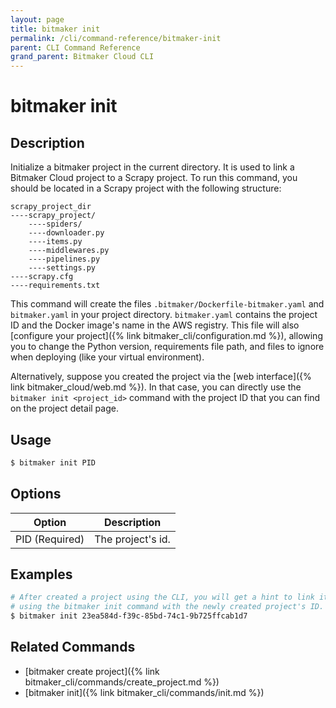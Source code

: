 ```yaml
---
layout: page
title: bitmaker init
permalink: /cli/command-reference/bitmaker-init
parent: CLI Command Reference
grand_parent: Bitmaker Cloud CLI
---
```


# bitmaker init

## Description

Initialize a bitmaker project in the current directory. It is used to link a
Bitmaker Cloud project to a Scrapy project. To run this command, you should
be located in a Scrapy project with the following structure:

```
scrapy_project_dir
----scrapy_project/
    ----spiders/
    ----downloader.py
    ----items.py
    ----middlewares.py
    ----pipelines.py
    ----settings.py
----scrapy.cfg
----requirements.txt
```

This command will create the files `.bitmaker/Dockerfile-bitmaker.yaml` and `bitmaker.yaml`
in your project directory. `bitmaker.yaml` contains the project ID and the
Docker image's name in the AWS registry. This file will also
[configure your project]({% link bitmaker_cli/configuration.md %}), allowing you to change
the Python version, requirements file path, and files to ignore when deploying (like
your virtual environment).

Alternatively, suppose you created the project via the [web interface]({% link bitmaker_cloud/web.md %}).
In that case, you can directly use the `bitmaker init <project_id>` command with the project ID that you can
find on the project detail page.

## Usage

```bash
$ bitmaker init PID
```

## Options

|Option|Description|
| ---- | --------- |
|PID (Required)|The project's id.|

## Examples

```bash
# After created a project using the CLI, you will get a hint to link it
# using the bitmaker init command with the newly created project's ID.
$ bitmaker init 23ea584d-f39c-85bd-74c1-9b725ffcab1d7
```

## Related Commands

- [bitmaker create project]({% link bitmaker_cli/commands/create_project.md %})
- [bitmaker init]({% link bitmaker_cli/commands/init.md %})
